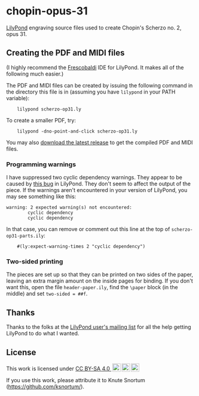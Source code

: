 # chopin-opus-31
[LilyPond](https://lilypond.org/) engraving source files used to create Chopin's Scherzo no. 2, opus 31.

## Creating the PDF and MIDI files
(I highly recommend the [Frescobaldi](https://www.frescobaldi.org/) IDE for LilyPond.  It makes all of the following much easier.)

The PDF and MIDI files can be created by issuing the following command in the directory this file is in (assuming you have `lilypond` in your PATH variable):

        lilypond scherzo-op31.ly

To create a smaller PDF, try:

        lilypond -dno-point-and-click scherzo-op31.ly

You may also [download the latest release](https://github.com/ksnortum/chopin-opus-31/releases/latest) to get the compiled PDF and MIDI files.

### Programming warnings
I have suppressed two cyclic dependency warnings.  They appear to be caused by [this bug](https://gitlab.com/lilypond/lilypond/-/issues/6171) in LilyPond.  They don't seem to affect the output of the piece.  If the warnings aren't encountered in your version of LilyPond, you may see something like this:

	warning: 2 expected warning(s) not encountered: 
		    cyclic dependency
		    cyclic dependency

In that case, you can remove or comment out this line at the top of `scherzo-op31-parts.ily`:

        #(ly:expect-warning-times 2 "cyclic dependency")

### Two-sided printing
The pieces are set up so that they can be printed on two sides of the paper, leaving an extra margin amount on the inside pages for binding.  If you don't want this, open the file `header-paper.ily`,
find the `\paper` block (in the middle) and set `two-sided = ##f`.

## Thanks
Thanks to the folks at the [LilyPond user's mailing list](mailto://lilypond-user@gnu.org) for all the help getting LilyPond to do what I wanted.

## License
<p xmlns:cc="http://creativecommons.org/ns#" >This work is licensed under <a href="https://creativecommons.org/licenses/by-sa/4.0/?ref=chooser-v1" target="_blank" rel="license noopener noreferrer" style="display:inline-block;">CC BY-SA 4.0 <img style="height:22px!important;margin-left:3px;vertical-align:text-bottom;" src="https://mirrors.creativecommons.org/presskit/icons/cc.svg?ref=chooser-v1" alt=""><img style="height:22px!important;margin-left:3px;vertical-align:text-bottom;" src="https://mirrors.creativecommons.org/presskit/icons/by.svg?ref=chooser-v1" alt=""><img style="height:22px!important;margin-left:3px;vertical-align:text-bottom;" src="https://mirrors.creativecommons.org/presskit/icons/sa.svg?ref=chooser-v1" alt=""></a></p>

If you use this work, please attribute it to Knute Snortum (https://github.com/ksnortum/).

